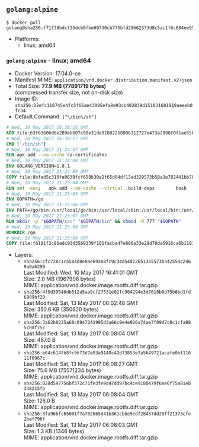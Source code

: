 ## `golang:alpine`

```console
$ docker pull golang@sha256:f71f38bdcf35dcb0fbe69730cb775bfd29662373d8c5ac1f6c684ee95f88e716
```

-	Platforms:
	-	linux; amd64

### `golang:alpine` - linux; amd64

-	Docker Version: 17.04.0-ce
-	Manifest MIME: `application/vnd.docker.distribution.manifest.v2+json`
-	Total Size: **77.9 MB (77891719 bytes)**  
	(compressed transfer size, not on-disk size)
-	Image ID: `sha256:32efc118745e4fc5f66ae43095efa8e93cb402839d151031681919aeeeb0fca4`
-	Default Command: `["\/bin\/sh"]`

```dockerfile
# Wed, 10 May 2017 16:38:16 GMT
ADD file:63f63606d6e289eb607c90e31de81802258906712727e473a2898f0f1ae55bb5 in / 
# Wed, 10 May 2017 16:38:17 GMT
CMD ["/bin/sh"]
# Wed, 10 May 2017 21:24:07 GMT
RUN apk add --no-cache ca-certificates
# Wed, 10 May 2017 21:24:08 GMT
ENV GOLANG_VERSION=1.8.1
# Wed, 10 May 2017 21:24:09 GMT
COPY file:8bfad5c310fe0639fcf658b30e2f65d04df13ad329573b58a3e782441bb7839c in /go-alpine-patches/ 
# Wed, 10 May 2017 21:25:04 GMT
RUN set -eux; 	apk add --no-cache --virtual .build-deps 		bash 		gcc 		musl-dev 		openssl 		go 	; 	export 		GOROOT_BOOTSTRAP="$(go env GOROOT)" 		GOOS="$(go env GOOS)" 		GOARCH="$(go env GOARCH)" 		GO386="$(go env GO386)" 		GOARM="$(go env GOARM)" 		GOHOSTOS="$(go env GOHOSTOS)" 		GOHOSTARCH="$(go env GOHOSTARCH)" 	; 		wget -O go.tgz "https://golang.org/dl/go$GOLANG_VERSION.src.tar.gz"; 	echo '33daf4c03f86120fdfdc66bddf6bfff4661c7ca11c5da473e537f4d69b470e57 *go.tgz' | sha256sum -c -; 	tar -C /usr/local -xzf go.tgz; 	rm go.tgz; 		cd /usr/local/go/src; 	for p in /go-alpine-patches/*.patch; do 		[ -f "$p" ] || continue; 		patch -p2 -i "$p"; 	done; 	./make.bash; 		rm -rf /go-alpine-patches; 	apk del .build-deps; 		export PATH="/usr/local/go/bin:$PATH"; 	go version
# Wed, 10 May 2017 21:25:05 GMT
ENV GOPATH=/go
# Wed, 10 May 2017 21:25:06 GMT
ENV PATH=/go/bin:/usr/local/go/bin:/usr/local/sbin:/usr/local/bin:/usr/sbin:/usr/bin:/sbin:/bin
# Wed, 10 May 2017 21:25:07 GMT
RUN mkdir -p "$GOPATH/src" "$GOPATH/bin" && chmod -R 777 "$GOPATH"
# Wed, 10 May 2017 21:25:08 GMT
WORKDIR /go
# Wed, 10 May 2017 21:25:09 GMT
COPY file:f6191f2c86edc9343569339f101facba47e886e33e29d70da6916ca6b1101a53 in /usr/local/bin/ 
```

-	Layers:
	-	`sha256:cfc728c1c5584d8e0ae69368fc9c34d54d72651355573ba42554c2469a0a6299`  
		Last Modified: Wed, 10 May 2017 16:41:01 GMT  
		Size: 2.0 MB (1967906 bytes)  
		MIME: application/vnd.docker.image.rootfs.diff.tar.gzip
	-	`sha256:4f9d39540db512a5aa9cf27531e02fc904294e3d7618b8d75b8bd1fd6909bf20`  
		Last Modified: Sat, 13 May 2017 06:02:48 GMT  
		Size: 350.6 KB (350620 bytes)  
		MIME: application/vnd.docker.image.rootfs.diff.tar.gzip
	-	`sha256:3a62b0235a60c0947241995d3a66c9e4e926a74ae7f09d7c8c1cfa885c0df75c`  
		Last Modified: Sat, 13 May 2017 06:08:04 GMT  
		Size: 487.0 B  
		MIME: application/vnd.docker.image.rootfs.diff.tar.gzip
	-	`sha256:e64c614fb8fc9673d7e03a9140c42d73853e7a5649721acafe0bf11611f0967c`  
		Last Modified: Sat, 13 May 2017 06:08:27 GMT  
		Size: 75.6 MB (75571234 bytes)  
		MIME: application/vnd.docker.image.rootfs.diff.tar.gzip
	-	`sha256:028d597756bf372c71fe3fe9d47dd97bc4ce9180479f6ae6f75a81eb348215fb`  
		Last Modified: Sat, 13 May 2017 06:08:04 GMT  
		Size: 126.0 B  
		MIME: application/vnd.docker.image.rootfs.diff.tar.gzip
	-	`sha256:3fa96bfc65001f7a702665d41b361cbbe5edf28457dd28ff21373cfe2bef796f`  
		Last Modified: Sat, 13 May 2017 06:08:03 GMT  
		Size: 1.3 KB (1346 bytes)  
		MIME: application/vnd.docker.image.rootfs.diff.tar.gzip
